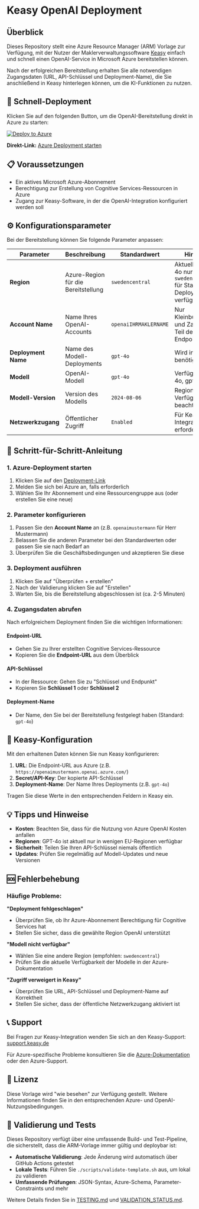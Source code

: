 # Keasy OpenAI Deployment

## Überblick

Dieses Repository stellt eine Azure Resource Manager (ARM) Vorlage zur Verfügung, mit der Nutzer der Maklerverwaltungssoftware [Keasy](https://www.keasy.de) einfach und schnell einen OpenAI-Service in Microsoft Azure bereitstellen können.

Nach der erfolgreichen Bereitstellung erhalten Sie alle notwendigen Zugangsdaten (URL, API-Schlüssel und Deployment-Name), die Sie anschließend in Keasy hinterlegen können, um die KI-Funktionen zu nutzen.

## 🚀 Schnell-Deployment

Klicken Sie auf den folgenden Button, um die OpenAI-Bereitstellung direkt in Azure zu starten:

[![Deploy to Azure](https://aka.ms/deploytoazurebutton)](https://portal.azure.com/#create/Microsoft.Template/uri/https%3A%2F%2Fraw.githubusercontent.com%2Fvfm%2FKeasyOpenAIDeployment%2Frefs%2Fheads%2Fmain%2Fazuredeployopenai.json)

**Direkt-Link:** [Azure Deployment starten](https://portal.azure.com/#create/Microsoft.Template/uri/https%3A%2F%2Fraw.githubusercontent.com%2Fvfm%2FKeasyOpenAIDeployment%2Frefs%2Fheads%2Fmain%2Fazuredeployopenai.json)

## 📋 Voraussetzungen

- Ein aktives Microsoft Azure-Abonnement
- Berechtigung zur Erstellung von Cognitive Services-Ressourcen in Azure
- Zugang zur Keasy-Software, in der die OpenAI-Integration konfiguriert werden soll

## ⚙️ Konfigurationsparameter

Bei der Bereitstellung können Sie folgende Parameter anpassen:

| Parameter | Beschreibung | Standardwert | Hinweise |
|-----------|--------------|--------------|----------|
| **Region** | Azure-Region für die Bereitstellung | `swedencentral` | Aktuell ist GPT-4o nur in `swedencentral` für Standard-Deployments verfügbar |
| **Account Name** | Name Ihres OpenAI-Accounts | `openaiIHRMAKLERNAME` | Nur Kleinbuchstaben und Zahlen; wird Teil der Endpoint-URL |
| **Deployment Name** | Name des Modell-Deployments | `gpt-4o` | Wird in Keasy benötigt |
| **Modell** | OpenAI-Modell | `gpt-4o` | Verfügbar: gpt-4o, gpt-4o-mini |
| **Modell-Version** | Version des Modells | `2024-08-06` | Regionale Verfügbarkeit beachten |
| **Netzwerkzugang** | Öffentlicher Zugriff | `Enabled` | Für Keasy-Integration erforderlich |

## 📝 Schritt-für-Schritt-Anleitung

### 1. Azure-Deployment starten
1. Klicken Sie auf den [Deployment-Link](https://portal.azure.com/#create/Microsoft.Template/uri/https%3A%2F%2Fraw.githubusercontent.com%2Fvfm%2FKeasyOpenAIDeployment%2Frefs%2Fheads%2Fmain%2Fazuredeployopenai.json)
2. Melden Sie sich bei Azure an, falls erforderlich
3. Wählen Sie Ihr Abonnement und eine Ressourcengruppe aus (oder erstellen Sie eine neue)

### 2. Parameter konfigurieren
1. Passen Sie den **Account Name** an (z.B. `openaimustermann` für Herr Mustermann)
2. Belassen Sie die anderen Parameter bei den Standardwerten oder passen Sie sie nach Bedarf an
3. Überprüfen Sie die Geschäftsbedingungen und akzeptieren Sie diese

### 3. Deployment ausführen
1. Klicken Sie auf "Überprüfen + erstellen"
2. Nach der Validierung klicken Sie auf "Erstellen"
3. Warten Sie, bis die Bereitstellung abgeschlossen ist (ca. 2-5 Minuten)

### 4. Zugangsdaten abrufen

Nach erfolgreichem Deployment finden Sie die wichtigen Informationen:

#### Endpoint-URL
- Gehen Sie zu Ihrer erstellten Cognitive Services-Ressource
- Kopieren Sie die **Endpoint-URL** aus dem Überblick

#### API-Schlüssel
- In der Ressource: Gehen Sie zu "Schlüssel und Endpunkt"
- Kopieren Sie **Schlüssel 1** oder **Schlüssel 2**

#### Deployment-Name
- Der Name, den Sie bei der Bereitstellung festgelegt haben (Standard: `gpt-4o`)

## 🔧 Keasy-Konfiguration

Mit den erhaltenen Daten können Sie nun Keasy konfigurieren:

1. **URL**: Die Endpoint-URL aus Azure (z.B. `https://openaimustermann.openai.azure.com/`)
2. **Secret/API-Key**: Der kopierte API-Schlüssel
3. **Deployment-Name**: Der Name Ihres Deployments (z.B. `gpt-4o`)

Tragen Sie diese Werte in den entsprechenden Feldern in Keasy ein.

## 💡 Tipps und Hinweise

- **Kosten**: Beachten Sie, dass für die Nutzung von Azure OpenAI Kosten anfallen
- **Regionen**: GPT-4o ist aktuell nur in wenigen EU-Regionen verfügbar
- **Sicherheit**: Teilen Sie Ihren API-Schlüssel niemals öffentlich
- **Updates**: Prüfen Sie regelmäßig auf Modell-Updates und neue Versionen

## 🆘 Fehlerbehebung

### Häufige Probleme:

**"Deployment fehlgeschlagen"**
- Überprüfen Sie, ob Ihr Azure-Abonnement Berechtigung für Cognitive Services hat
- Stellen Sie sicher, dass die gewählte Region OpenAI unterstützt

**"Modell nicht verfügbar"**
- Wählen Sie eine andere Region (empfohlen: `swedencentral`)
- Prüfen Sie die aktuelle Verfügbarkeit der Modelle in der Azure-Dokumentation

**"Zugriff verweigert in Keasy"**
- Überprüfen Sie URL, API-Schlüssel und Deployment-Name auf Korrektheit
- Stellen Sie sicher, dass der öffentliche Netzwerkzugang aktiviert ist

## 📞 Support

Bei Fragen zur Keasy-Integration wenden Sie sich an den Keasy-Support: [support.keasy.de](https://support.keasy.de/ticket/add)

Für Azure-spezifische Probleme konsultieren Sie die [Azure-Dokumentation](https://docs.microsoft.com/azure/cognitive-services/openai/) oder den Azure-Support.

## 📄 Lizenz

Diese Vorlage wird "wie besehen" zur Verfügung gestellt. Weitere Informationen finden Sie in den entsprechenden Azure- und OpenAI-Nutzungsbedingungen.

## 🧪 Validierung und Tests

Dieses Repository verfügt über eine umfassende Build- und Test-Pipeline, die sicherstellt, dass die ARM-Vorlage immer gültig und deploybar ist:

- **Automatische Validierung**: Jede Änderung wird automatisch über GitHub Actions getestet
- **Lokale Tests**: Führen Sie `./scripts/validate-template.sh` aus, um lokal zu validieren
- **Umfassende Prüfungen**: JSON-Syntax, Azure-Schema, Parameter-Constraints und mehr

Weitere Details finden Sie in [TESTING.md](TESTING.md) und [VALIDATION_STATUS.md](VALIDATION_STATUS.md).
